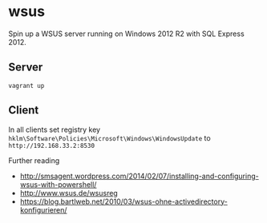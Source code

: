 # wsus

Spin up a WSUS server running on Windows 2012 R2 with SQL Express 2012.

## Server

```
vagrant up
```

## Client

In all clients set registry key `hklm\Software\Policies\Microsoft\Windows\WindowsUpdate` to `http://192.168.33.2:8530`

Further reading

* http://smsagent.wordpress.com/2014/02/07/installing-and-configuring-wsus-with-powershell/
* http://www.wsus.de/wsusreg
* https://blog.bartlweb.net/2010/03/wsus-ohne-activedirectory-konfigurieren/
